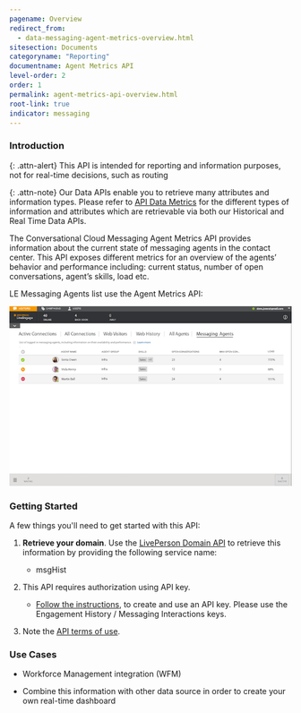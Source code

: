 ```yaml
---
pagename: Overview
redirect_from:
  - data-messaging-agent-metrics-overview.html
sitesection: Documents
categoryname: "Reporting"
documentname: Agent Metrics API
level-order: 2
order: 1
permalink: agent-metrics-api-overview.html
root-link: true
indicator: messaging
---
```

### Introduction

{: .attn-alert}
This API is intended for reporting and information purposes, not for real-time decisions, such as routing

{: .attn-note}
Our Data APIs enable you to retrieve many attributes and information types. Please refer to [API Data Metrics](https://developers.liveperson.com/api-data-metrics.html) for the different types of information and attributes which are retrievable via both our Historical and Real Time Data APIs.

The Conversational Cloud Messaging Agent Metrics API provides information about the current state of messaging agents in the contact center. This API exposes different metrics for an overview of the agents’ behavior and performance including: current status, number of open conversations, agent’s skills, load etc.

LE Messaging Agents list use the Agent Metrics API:

![AgentMetrics](img/agentmetrics.png)

### Getting Started

A few things you'll need to get started with this API:

1. **Retrieve your domain**. Use the [LivePerson Domain API](agent-domain-domain-api.html) to retrieve this information by providing the following service name:

	* msgHist

2. This API requires authorization using API key.

	* [Follow the instructions](guides-gettingstarted.html), to create and use an API key. Please use the Engagement History / Messaging Interactions keys.

3. Note the [API terms of use](https://www.liveperson.com/policies/apitou).

### Use Cases

* Workforce Management integration (WFM)

* Combine this information with other data source in order to create your own real-time dashboard
